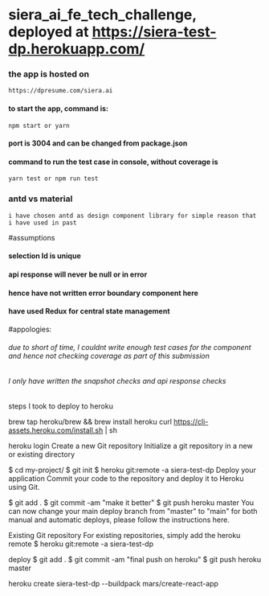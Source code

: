 # siera_ai_fe_tech_challenge, deployed at https://siera-test-dp.herokuapp.com/

### the app is hosted on
    https://dpresume.com/siera.ai

#### to start the app, command is:
    npm start or yarn
#### port is 3004 and can be changed from package.json

#### command to run the test case in console, without coverage is 
    yarn test or npm run test

### antd vs material
    i have chosen antd as design component library for simple reason that i have used in past

#assumptions
#### selection Id is unique
#### api response will never be null or in error
#### hence have not written error boundary component here
#### have used Redux for central state management

#appologies:
###### due to short of time, I couldnt write enough test cases for the component and hence not checking coverage as part of this submission
###### I only have written the snapshot checks and api response checks






steps I took to deploy to heroku

brew tap heroku/brew && brew install heroku
curl https://cli-assets.heroku.com/install.sh | sh

heroku login
Create a new Git repository
Initialize a git repository in a new or existing directory

$ cd my-project/
$ git init
$ heroku git:remote -a siera-test-dp
Deploy your application
Commit your code to the repository and deploy it to Heroku using Git.

$ git add .
$ git commit -am "make it better"
$ git push heroku master
You can now change your main deploy branch from "master" to "main" for both manual and automatic deploys, please follow the instructions here.

Existing Git repository
For existing repositories, simply add the heroku remote
$ heroku git:remote -a siera-test-dp

deploy
$ git add .
$ git commit -am "final push on heroku"
$ git push heroku master



heroku create siera-test-dp --buildpack mars/create-react-app



